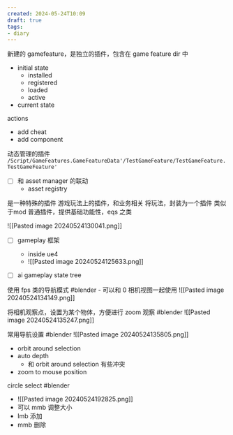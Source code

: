 ```yaml
---
created: 2024-05-24T10:09
draft: true
tags:
- diary
---
```



新建的 gamefeature，是独立的插件，包含在 game feature dir 中

- initial state
	- installed 
	- registered
	- loaded
	- active
- current state

actions
- add cheat
- add component 


动态管理的插件
`/Script/GameFeatures.GameFeatureData'/TestGameFeature/TestGameFeature.TestGameFeature'`

- [ ] 和 asset manager 的联动
	- asset registry

是一种特殊的插件
游戏玩法上的插件，和业务相关
将玩法，封装为一个插件
类似于mod
普通插件，提供基础功能性，eqs 之类

![[Pasted image 20240524130041.png]]





- [ ] gameplay 框架
	- inside ue4
	- ![[Pasted image 20240524125633.png]]


- [ ] ai gameplay state tree


使用 fps 类的导航模式 #blender 
	- 可以和 0 相机视图一起使用
![[Pasted image 20240524134149.png]]


将相机观察点，设置为某个物体，方便进行 zoom 观察 #blender 
![[Pasted image 20240524135247.png]]



常用导航设置 #blender 
![[Pasted image 20240524135805.png]]
- orbit around selection
- auto depth
	- 和 orbit around selection 有些冲突
- zoom to mouse position


circle select #blender 
- ![[Pasted image 20240524192825.png]]
- 可以 mmb 调整大小
- lmb 添加
- mmb 删除